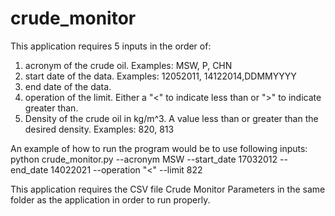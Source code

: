 # crude_monitor
This application requires 5 inputs in the order of:

  1. acronym of the crude oil. Examples: MSW, P, CHN
  2. start date of the data. Examples: 12052011, 14122014,DDMMYYYY
  3. end date of the data.
  4. operation of the limit. Either a "<" to indicate less than or ">" to indicate greater than.
  5. Density of the crude oil in kg/m^3. A value less than or greater than the desired density. Examples: 820, 813
  
An example of how to run the program would be to use following inputs:
python crude_monitor.py --acronym MSW --start_date 17032012 --end_date 14022021 --operation "<" --limit 822

This application requires the CSV file Crude Monitor Parameters in the same folder as the application in order to run properly. 
